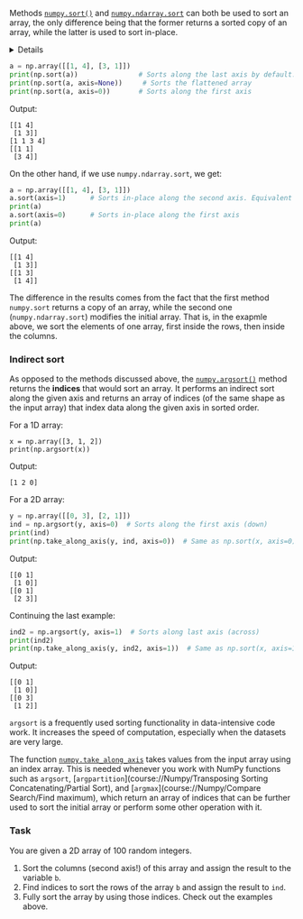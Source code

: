 

Methods [`numpy.sort()`](https://numpy.org/doc/stable/reference/generated/numpy.sort.html?highlight=sort#numpy.sort) 
and [`numpy.ndarray.sort`](https://numpy.org/doc/stable/reference/generated/numpy.ndarray.sort.html#numpy.ndarray.sort) can both be used to sort an array, 
the only difference being that the former returns a sorted copy of an array, while the latter is used 
to sort in-place.

<details>

Various sorting algorithms can be used with these methods (see the documentation); they differ in 
their average speed, worst-case performance, work space size, and stability.
The default is [quicksort](https://en.wikipedia.org/wiki/Quicksort).
</details> 

```python
a = np.array([[1, 4], [3, 1]])
print(np.sort(a))               # Sorts along the last axis by default. Returns a copy!
print(np.sort(a, axis=None))     # Sorts the flattened array
print(np.sort(a, axis=0))       # Sorts along the first axis
```
Output:
```text
[[1 4]      
 [1 3]]
[1 1 3 4]  
[[1 1]      
 [3 4]]
```
On the other hand, if we use `numpy.ndarray.sort`, we get:
```python
a = np.array([[1, 4], [3, 1]])
a.sort(axis=1)      # Sorts in-place along the second axis. Equivalent to `a.sort()`
print(a)
a.sort(axis=0)      # Sorts in-place along the first axis
print(a)
```
Output:
```text
[[1 4]
 [1 3]]
[[1 3]
 [1 4]]
```
The difference in the results comes from the fact that the first method `numpy.sort` returns a copy of an array, while
the second one (`numpy.ndarray.sort`) modifies the initial array. That is, in the exapmle above, we sort the elements of one array, first inside the rows, then inside the columns.

### Indirect sort
As opposed to the methods discussed above, the [`numpy.argsort()`](https://numpy.org/doc/stable/reference/generated/numpy.argsort.html#numpy.argsort) method returns the **indices**
that would sort an array. 
It performs an indirect sort along the given axis and returns an array of indices (of the 
same shape as the input array) that index data along the given axis in sorted order.

For a 1D array:
```text
x = np.array([3, 1, 2])
print(np.argsort(x))
```
Output:
```text
[1 2 0]
```
For a 2D array:
```python
y = np.array([[0, 3], [2, 1]])
ind = np.argsort(y, axis=0)  # Sorts along the first axis (down)
print(ind)
print(np.take_along_axis(y, ind, axis=0))  # Same as np.sort(x, axis=0)
```
Output:
```text
[[0 1]
 [1 0]]
[[0 1]
 [2 3]]
```
Continuing the last example:
```python
ind2 = np.argsort(y, axis=1)  # Sorts along last axis (across)
print(ind2)
print(np.take_along_axis(y, ind2, axis=1))  # Same as np.sort(x, axis=1)
```
Output:
```text
[[0 1]
 [1 0]]
[[0 3]
 [1 2]]
```
`argsort` is a frequently used sorting functionality in data-intensive code work. It increases the speed of 
computation, especially when the datasets are very large.

The function [`numpy.take_along_axis`](https://numpy.org/doc/stable/reference/generated/numpy.take_along_axis.html)
takes values from the input array using an index array. This is needed whenever you
work with NumPy functions such as `argsort`, [`argpartition`](course://Numpy/Transposing Sorting Concatenating/Partial Sort), and [`argmax`](course://Numpy/Compare Search/Find maximum), which 
return an array of indices that can be further used to sort the initial array or perform some other operation
with it.

### Task
You are given a 2D array of 100 random integers.
1. Sort the columns (second axis!) of this array and assign the result to the variable `b`.
2. Find indices to sort the rows of the array `b` and assign the result to `ind`.
3. Fully sort the array by using those indices. Check out the examples above.